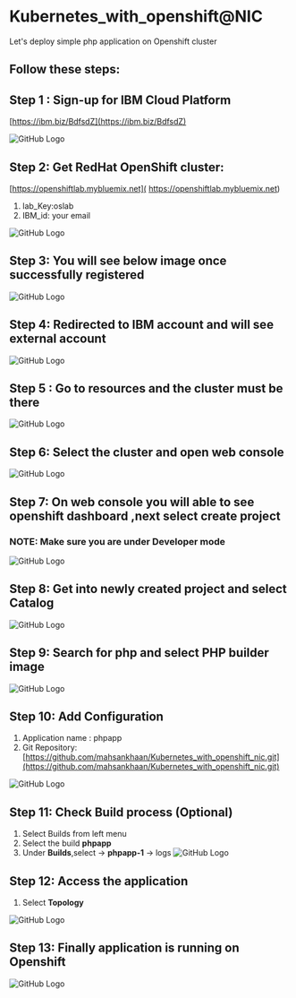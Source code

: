 # Kubernetes_with_openshift@NIC
Let's deploy simple php application on Openshift cluster

## Follow these steps:

## Step 1 : Sign-up for IBM Cloud Platform 

[https://ibm.biz/BdfsdZ](https://ibm.biz/BdfsdZ)

![GitHub Logo](images/s1.png)



## Step 2: Get RedHat OpenShift cluster:
[https://openshiftlab.mybluemix.net]( https://openshiftlab.mybluemix.net)
1. lab_Key:oslab
2. IBM_id: your email 

![GitHub Logo](images/s2.png)



## Step 3: You will see below image once successfully registered

![GitHub Logo](images/s4.png)


## Step 4: Redirected to IBM account and will see external account

![GitHub Logo](images/s5.jpeg)

## Step 5 : Go to resources and the cluster must be there
![GitHub Logo](images/s60.png)

## Step 6: Select the cluster and open web console
![GitHub Logo](images/s7.png)


## Step 7: On web console you will able to see openshift dashboard ,next select create project

### NOTE: Make sure you are under Developer mode

![GitHub Logo](images/s80.png)



## Step 8: Get into newly created project and select Catalog
![GitHub Logo](images/s90.png)


## Step 9: Search for php and select PHP builder image

![GitHub Logo](images/s100.png)


## Step 10: Add Configuration
1. Application name : phpapp
2. Git Repository: [https://github.com/mahsankhaan/Kubernetes_with_openshift_nic.git](https://github.com/mahsankhaan/Kubernetes_with_openshift_nic.git) 

![GitHub Logo](images/s200.png)



## Step 11: Check Build process (Optional)
1. Select Builds from left menu
1. Select the build __phpapp__
1. Under __Builds__,select -> __phpapp-1__  -> logs
![GitHub Logo](images/s110.png)


## Step 12: Access the application
1. Select __Topology__

![GitHub Logo](images/s120.png)


## Step 13: Finally application is running on Openshift
![GitHub Logo](images/s13.png)
